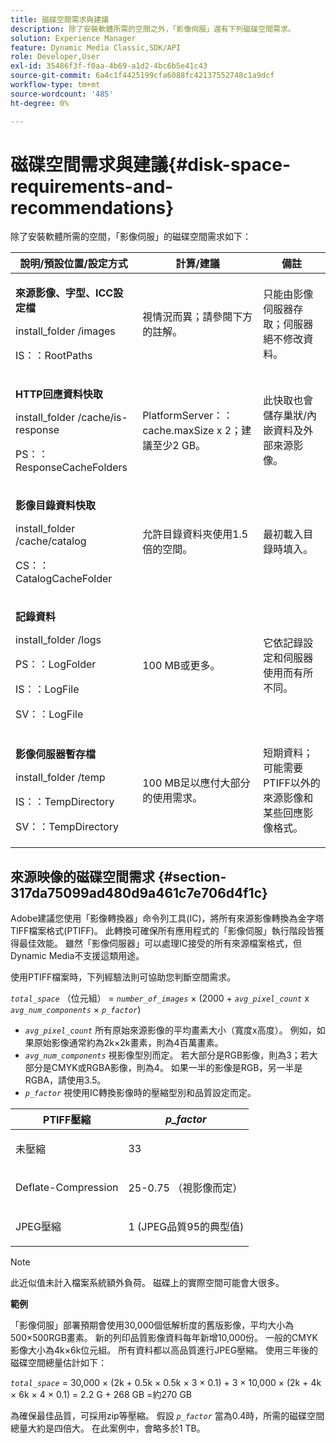 ```yaml
---
title: 磁碟空間需求與建議
description: 除了安裝軟體所需的空間之外，「影像伺服」還有下列磁碟空間需求。
solution: Experience Manager
feature: Dynamic Media Classic,SDK/API
role: Developer,User
exl-id: 35486f3f-f0aa-4b69-a1d2-4bc6b5e41c43
source-git-commit: 6a4c1f4425199cfa6088fc42137552748c1a9dcf
workflow-type: tm+mt
source-wordcount: '485'
ht-degree: 0%

---
```


# 磁碟空間需求與建議{#disk-space-requirements-and-recommendations}

除了安裝軟體所需的空間，「影像伺服」的磁碟空間需求如下：

<table id="table_0AE363AB76304F258A19E43500FE8423"> 
 <thead> 
  <tr> 
   <th class="entry"> <b>說明/預設位置/設定方式</b> </th> 
   <th class="entry"> <b>計算/建議</b> </th> 
   <th class="entry"> <b>備註</b> </th> 
  </tr> 
 </thead>
 <tbody> 
  <tr> 
   <td> <p><b>來源影像、字型、ICC設定檔</b> </p> <p> <span class="filepath"> <span class="varname"> install_folder </span>/images </span> <span class="codeph"></span> </p> <p> <span class="codeph"> IS：：RootPaths </span> </p> </td> 
   <td> <p>視情況而異；請參閱下方的註解。 </p> </td> 
   <td> <p>只能由影像伺服器存取；伺服器絕不修改資料。 </p> </td> 
  </tr> 
  <tr> 
   <td> <p><b>HTTP回應資料快取</b> </p> <p> <span class="filepath"> <span class="varname"> install_folder </span>/cache/is-response </span> </p> <p> <span class="codeph"> PS：：ResponseCacheFolders </span> </p> </td> 
   <td> <p> <span class="codeph"> PlatformServer：：cache.maxSize </span> x 2；建議至少2 GB。 </p> </td> 
   <td> <p>此快取也會儲存巢狀/內嵌資料及外部來源影像。 </p> </td> 
  </tr> 
  <tr> 
   <td> <p><b>影像目錄資料快取</b> </p> <p> <span class="filepath"> <span class="varname"> install_folder </span>/cache/catalog </span> </p> <p> <span class="codeph"> CS：：CatalogCacheFolder </span> </p> </td> 
   <td> <p>允許目錄資料夾使用1.5倍的空間。 </p> </td> 
   <td> <p>最初載入目錄時填入。 </p> </td> 
  </tr> 
  <tr> 
   <td> <p><b>記錄資料</b> </p> <p> <span class="filepath"> <span class="varname"> install_folder </span>/logs </span> </p> <p> <span class="codeph"> PS：：LogFolder </span> </p> <p> <span class="codeph"> IS：：LogFile </span> </p> <p> <span class="codeph"> SV：：LogFile </span> </p> </td> 
   <td> <p>100 MB或更多。 </p> </td> 
   <td> <p>它依記錄設定和伺服器使用而有所不同。 </p> </td> 
  </tr> 
  <tr> 
   <td> <p><b>影像伺服器暫存檔</b> </p> <p> <span class="filepath"> <span class="varname"> install_folder </span>/temp </span> </p> <p> <span class="codeph"> IS：：TempDirectory </span> </p> <p> <span class="codeph"> SV：：TempDirectory </span> </p> </td> 
   <td> <p>100 MB足以應付大部分的使用需求。 </p> </td> 
   <td> <p>短期資料；可能需要PTIFF以外的來源影像和某些回應影像格式。 </p> </td> 
  </tr> 
 </tbody> 
</table>

## 來源映像的磁碟空間需求 {#section-317da75099ad480d9a461c7e706d4f1c}

Adobe建議您使用「影像轉換器」命令列工具(IC)，將所有來源影像轉換為金字塔TIFF檔案格式(PTIFF)。 此轉換可確保所有應用程式的「影像伺服」執行階段皆獲得最佳效能。 雖然「影像伺服器」可以處理IC接受的所有來源檔案格式，但Dynamic Media不支援這類用途。

使用PTIFF檔案時，下列經驗法則可協助您判斷空間需求。

*`total_space`* （位元組） = *`number_of_images`*  × (2000 + *`avg_pixel_count`* x *`avg_num_components`*  ×  *`p_factor`*)

* *`avg_pixel_count`* 所有原始來源影像的平均畫素大小（寬度x高度）。 例如，如果原始影像通常約為2k×2k畫素，則為4百萬畫素。
* *`avg_num_components`* 視影像型別而定。 若大部分是RGB影像，則為3；若大部分是CMYK或RGBA影像，則為4。 如果一半的影像是RGB，另一半是RGBA，請使用3.5。
* *`p_factor`* 視使用IC轉換影像時的壓縮型別和品質設定而定。

<table id="table_89995BECF30243569954819D07DA2A2F"> 
 <thead> 
  <tr> 
   <th class="entry"> <b>PTIFF壓縮</b> </th> 
   <th class="entry"> <b><i>p_factor</i></b> </th> 
  </tr> 
 </thead>
 <tbody> 
  <tr> 
   <td> <p>未壓縮 </p> </td> 
   <td> <p> 33 </p> </td> 
  </tr> 
  <tr> 
   <td> <p>Deflate-Compression </p> </td> 
   <td> <p> 25-0.75 （視影像而定） </p> </td> 
  </tr> 
  <tr> 
   <td> <p>JPEG壓縮 </p> </td> 
   <td> <p> 1 (JPEG品質95的典型值) </p> </td> 
  </tr> 
 </tbody> 
</table>

>[!NOTE]
>
>此近似值未計入檔案系統額外負荷。 磁碟上的實際空間可能會大很多。

**範例**

「影像伺服」部署預期會使用30,000個低解析度的舊版影像，平均大小為500×500RGB畫素。 新的列印品質影像資料每年新增10,000份。 一般的CMYK影像大小為4k×6k位元組。 所有資料都以高品質進行JPEG壓縮。 使用三年後的磁碟空間總量估計如下：

*`total_space`* = 30,000 × (2k + 0.5k × 0.5k × 3 × 0.1) + 3 × 10,000 × (2k + 4k × 6k × 4 × 0.1) = 2.2 G + 268 GB =約270 GB

為確保最佳品質，可採用zip等壓縮。 假設 *`p_factor`* 當為0.4時，所需的磁碟空間總量大約是四倍大。 在此案例中，會略多於1 TB。
